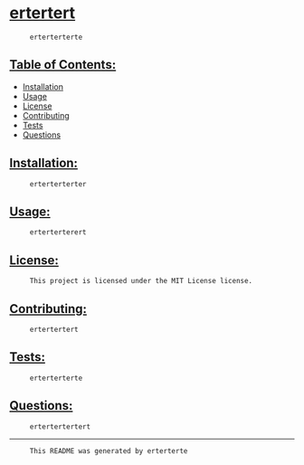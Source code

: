 # [ertertert](#ertertert)

         erterterterte
     
 ## [Table of Contents:](#table-of-contents:)
     
  - [Installation](#installation)
  - [Usage](#usage)
  - [License](#license)
  - [Contributing](#contributing)
  - [Tests](#tests)
  - [Questions](#questions)
     
 ## [Installation:](#installation:)
     
         erterterterter
     
 ## [Usage:](#usage:)
     
         erterterterert
     
 ## [License:](#license:)
     
         This project is licensed under the MIT License license.
     
 ## [Contributing:](#contributing:)
     
         ertertertert
     
 ## [Tests:](#tests:)
     
         erterterterte
     
 ## [Questions:](#questions:)
     
         ertertertertert
     
 ------------------------------------------------------------------------------------------------
     
         This README was generated by erterterte